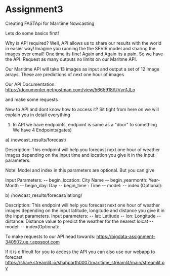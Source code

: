 Assignment3
==============================

Creating FASTApi for Maritime Nowcasting

Lets do some basics first! 

Why is API required?
Well, API allows us to share our results with the world in easier way!
Imagine you running the the SEVIR model and sharing the images over email! One time its fine! Again and Again its a pain.
So we have the API. Request as many outputs no limits on our Maritme API.

Our Maritime API will take 13 images as input and output a set of 12 Image arrays. These are predictions of next one hour of images

Our API Documentation: https://documenter.getpostman.com/view/5665918/UVyn1JLo

and make some requests

New to API and dont know how to access it? Sit tight from here on we will explain you in detail everything

1) In API we have endpoints, endpoint is same as a "door" to something
We have 4 Endpoints(gates)

a) /nowcast_results/forecast/

Description: This endpoint will help you forecast next one hour of weather images depending on the input time and location you give it in the input parameters.

Note: Model and index in this parameters are optional. But you can give 

Input Parameters: 
    -- begin_location: City Name
    -- begin_yearmonth: Year-Month
    -- begin_day: Day
    -- begin_time : Time
    -- model: 
    -- index (Optional):

b) /nowcast_results/forecast/latlong/

Description: This endpoint will help you forecast next one hour of weather images depending on the input latitude, longitude and distance you give it in the input parameters.
Input parameters:
    -- lat: Latitude
    -- lon: Longitude
    -- distance: Distance value to predict the weather for the nearest loicat
    -- model:
    -- index(Optional): 
    
    
    
To make requests to our API head towards: https://bigdata-assignment-340502.ue.r.appspot.com

If it is difficult for you to access the API you can also use our webapp to forecast
https://share.streamlit.io/shahparth0007/maritime_streamlit/main/streamlit.py

